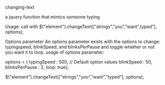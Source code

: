 changing-text

a jquery function that mimics someone typing 

Usage: call with $("element").changeText(["strings","you","want",typed"], options);

Options parameter An options parameter exists with the options to change: typingspeed, blinkSpeed, and blinksPerPause and toggle whether or not you want it to loop. usage of options parameter:

options = { typingSpeed : 500, // Default option values 
			blinkSpeed : 50, 
			blinksPerPause : 2,
			loop: true}; 

$("element").changeText(["strings","you","want","typed"], options);
